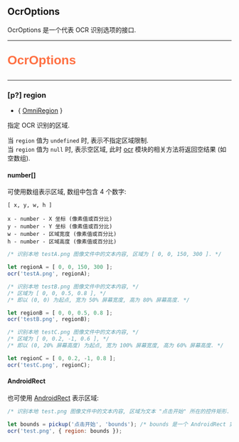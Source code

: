 ## OcrOptions

OcrOptions 是一个代表 OCR 识别选项的接口.

---

<p style="font: bold 2em sans-serif; color: #FF7043">OcrOptions</p>

---

### [p?] region

- { [OmniRegion](omniTypes#omniregion) }

指定 OCR 识别的区域.

当 `region` 值为 `undefined` 时, 表示不指定区域限制.  
当 `region` 值为 `null` 时, 表示空区域, 此时 [ocr](ocr) 模块的相关方法将返回空结果 (如空数组).

#### number[]

可使用数组表示区域, 数组中包含 4 个数字:

```text
[ x, y, w, h ]

x - number - X 坐标 (像素值或百分比)
y - number - Y 坐标 (像素值或百分比)
w - number - 区域宽度 (像素值或百分比)
h - number - 区域高度 (像素值或百分比)
```

```js
/* 识别本地 testA.png 图像文件中的文本内容, 区域为 [ 0, 0, 150, 300 ]. */

let regionA = [ 0, 0, 150, 300 ];
ocr('testA.png', regionA);

/* 识别本地 testB.png 图像文件中的文本内容, */
/* 区域为 [ 0, 0, 0.5, 0.8 ], */
/* 即以 (0, 0) 为起点, 宽为 50% 屏幕宽度, 高为 80% 屏幕高度. */

let regionB = [ 0, 0, 0.5, 0.8 ];
ocr('testB.png', regionB);

/* 识别本地 testC.png 图像文件中的文本内容, */
/* 区域为 [ 0, 0.2, -1, 0.6 ], */
/* 即以 (0, 20% 屏幕高度) 为起点, 宽为 100% 屏幕宽度, 高为 60% 屏幕高度. */

let regionC = [ 0, 0.2, -1, 0.8 ];
ocr('testC.png', regionC);
```

#### AndroidRect

也可使用 [AndroidRect](androidRectType) 表示区域:

```js
/* 识别本地 test.png 图像文件中的文本内容, 区域为文本 "点击开始" 所在的控件矩形. */

let bounds = pickup('点击开始', 'bounds'); /* bounds 是一个 AndroidRect 实例. */
ocr('test.png', { region: bounds });
```